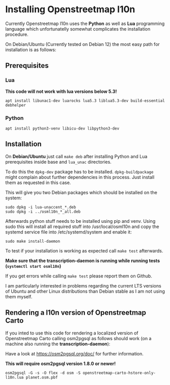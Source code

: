 # Installing Openstreetmap l10n

Currently Openstreetmap l10n uses the **Python** as well as **Lua**
programming language which unfortunatelly somewhat complicates the
installation procedure.

On Debian/Ubuntu (Currently tested on Debian 12) the most easy path for
installation is as follows:

## Prerequisites

### Lua

**This code will not work with lua versions below 5.3!**

```
apt install libunac1-dev luarocks lua5.3 liblua5.3-dev build-essential debhelper
```

### Python

```
apt install python3-venv libicu-dev libpython3-dev
```

## Installation

On **Debian/Ubuntu** just call ``make deb`` after installing Python and Lua
prerequisites inside base and ``lua_unac`` directories.

To do this the ``dpkg-dev`` package has to be installed.
``dpkg-buildpackage`` might complain about further dependencies in this
process. Just install them as requested in this case.

This will give you two Debian packages which should be installed on the
system:

```
sudo dpkg -i lua-unaccent_*.deb
sudo dpkg -i ../osml10n_*_all.deb
```

Afterwards python stuff needs to be installed using pip and venv. Using sudo
this will install all required stuff into /usr/local/osml10n and copy the
systemd service file into /etc/systemd/system and enable it:


```
sudo make install-daemon
```

To test if your installation is working as expected call ``make test``
afterwards.

**Make sure that the transcription-daemon is running while running tests
(``systemctl start osml10n``)**

If you get errors while calling ``make test`` please report them on Github.

I am particularly interested in problems regarding the current LTS versions
of Ubuntu and other Linux distributions than Debian stable as I am not using
them myself.

## Rendering a l10n version of Openstreetmap Carto

If you inted to use this code for rendering a localized version of Openstreetmap Carto
calling osm2pgsql as follows should work (on a machine also running the
**transcription-daemon**):

Have a look at https://osm2pgsql.org/doc/ for further information.

**This will require osm2pgsql version 1.8.0 or newer!**

```
osm2pgsql -G -s -O flex -d osm -S openstreetmap-carto-hstore-only-l10n.lua planet.osm.pbf
```
